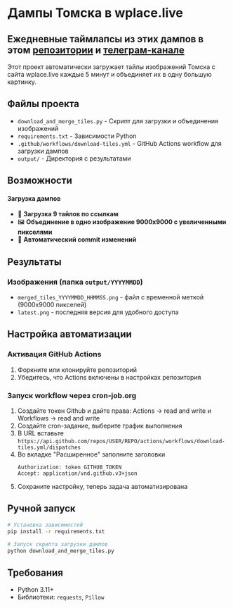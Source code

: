 # Дампы Томска в wplace.live

## Ежедневные таймлапсы из этих дампов в этом [репозитории](https://github.com/niklinque/wplace-tomsk-timelapse) и [телеграм-канале](https://t.me/wplacetomsktimelapse)

Этот проект автоматически загружает тайлы изображений Томска с сайта wplace.live каждые 5 минут и объединяет их в одну большую картинку.

## Файлы проекта

- `download_and_merge_tiles.py` - Скрипт для загрузки и объединения изображений
- `requirements.txt` - Зависимости Python
- `.github/workflows/download-tiles.yml` - GitHub Actions workflow для загрузки дампов
- `output/` - Директория с результатами

## Возможности

#### Загрузка дампов
- 🔄 **Загрузка 9 тайлов по ссылкам**
- 🖼️ **Объединение в одно изображение 9000x9000 с увеличенными пикселями**
- 🔀 **Автоматический commit изменений**

## Результаты

### Изображения (папка `output/YYYYMMDD`)
- `merged_tiles_YYYYMMDD_HHMMSS.png` - файл с временной меткой (9000x9000 пикселей)
- `latest.png` - последняя версия для удобного доступа

## Настройка автоматизации

### Активация GitHub Actions
1. Форкните или клонируйте репозиторий
2. Убедитесь, что Actions включены в настройках репозитория

### Запуск workflow через cron-job.org
1. Создайте токен Github и дайте права: Actions → read and write и Workflows → read and write
2. Создайте cron-задание, выберите график выполнения
3. В URL вставьте `https://api.github.com/repos/USER/REPO/actions/workflows/download-tiles.yml/dispatches`
4. Во вкладке "Расширенное" заполните заголовки
   ```
   Authorization: token GITHUB_TOKEN
   Accept: application/vnd.github.v3+json
   ```
6. Сохраните настройку, теперь задача автоматизирована

## Ручной запуск
```bash
# Установка зависимостей
pip install -r requirements.txt

# Запуск скрипта загрузки дампов
python download_and_merge_tiles.py
```

## Требования

- Python 3.11+
- Библиотеки: `requests`, `Pillow`

